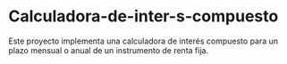 # Calculadora-de-inter-s-compuesto
Este proyecto implementa una calculadora de interés compuesto para un plazo mensual o anual de un instrumento de renta fija.
